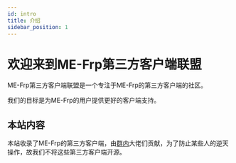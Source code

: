 ```yaml
---
id: intro
title: 介绍
sidebar_position: 1
---
```

# 欢迎来到ME-Frp第三方客户端联盟
ME-Frp第三方客户端联盟是一个专注于ME-Frp的第三方客户端的社区。

我们的目标是为ME-Frp的用户提供更好的客户端支持。
## 本站内容
本站收录了ME-Frp的第三方客户端，由[群内](https://qm.qq.com/cgi-bin/qm/qr?authKey=W%2BsWnBZYMUyqre2CMvoILZ4TQniiva5PNFFYkBtY0TaMNb%2BSWiToLDbiglufNaaT&k=bqlThMvikRF4ZaOwEq_ckpedjzthHccE&noverify=0)大佬们贡献，为了防止某些人的逆天操作，故我们不将这些第三方客户端开源。
